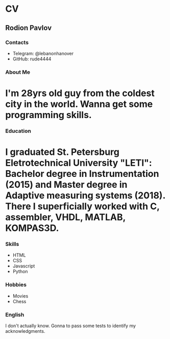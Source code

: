 # CV 

## Rodion Pavlov

### Contacts
- Telegram: @lebanonhanover 
- GitHub: rude4444

### About Me
I'm 28yrs old guy from the coldest city in the world. Wanna get some programming skills.
===
### Education
I graduated St. Petersburg Eletrotechnical University "LETI": Bachelor degree  in Instrumentation (2015) and Master degree in Adaptive measuring systems (2018). There I superficially worked with C, assembler, VHDL, MATLAB, KOMPAS3D.
===
### Skills
* HTML
* CSS
* Javascript
* Python

### Hobbies
* Movies
* Chess

### English 
I don't actually know. Gonna to pass some tests to identify my acknowledgments. 